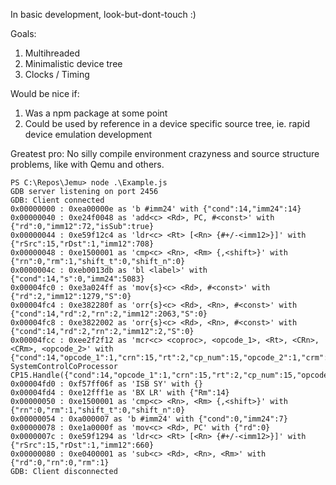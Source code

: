 In basic development, look-but-dont-touch :)

Goals:
 1. Multihreaded
 2. Minimalistic device tree
 3. Clocks / Timing

Would be nice if:
 1. Was a  npm package at some point
 2. Could be used by reference in a device specific source tree, ie. rapid device emulation development

 Greatest pro: No silly compile environment crazyness and source structure problems, like with Qemu and others.

```
PS C:\Repos\Jemu> node .\Example.js
GDB server listening on port 2456
GDB: Client connected
0x00000000 : 0xea00000e as 'b #imm24' with {"cond":14,"imm24":14}
0x00000040 : 0xe24f0048 as 'add<c> <Rd>, PC, #<const>' with {"rd":0,"imm12":72,"isSub":true}
0x00000044 : 0xe59f12c4 as 'ldr<c> <Rt> [<Rn> {#+/-<imm12>}]' with {"rSrc":15,"rDst":1,"imm12":708}
0x00000048 : 0xe1500001 as 'cmp<c> <Rn>, <Rm> {,<shift>}' with {"rn":0,"rm":1,"shift_t":0,"shift_n":0}
0x0000004c : 0xeb0013db as 'bl <label>' with {"cond":14,"s":0,"imm24":5083}
0x00004fc0 : 0xe3a024ff as 'mov{s}<c> <Rd>, #<const>' with {"rd":2,"imm12":1279,"S":0}
0x00004fc4 : 0xe382280f as 'orr{s}<c> <Rd>, <Rn>, #<const>' with {"cond":14,"rd":2,"rn":2,"imm12":2063,"S":0}
0x00004fc8 : 0xe3822002 as 'orr{s}<c> <Rd>, <Rn>, #<const>' with {"cond":14,"rd":2,"rn":2,"imm12":2,"S":0}
0x00004fcc : 0xee2f2f12 as 'mcr<c> <coproc>, <opcode_1>, <Rt>, <CRn>, <CRm>, <opcode_2>' with {"cond":14,"opcode_1":1,"crn":15,"rt":2,"cp_num":15,"opcode_2":1,"crm":2}
SystemControlCoProcessor CP15.Handle({"cond":14,"opcode_1":1,"crn":15,"rt":2,"cp_num":15,"opcode_2":1,"crm":2})
0x00004fd0 : 0xf57ff06f as 'ISB SY' with {}
0x00004fd4 : 0xe12fff1e as 'BX LR' with {"Rm":14}
0x00000050 : 0xe1500001 as 'cmp<c> <Rn>, <Rm> {,<shift>}' with {"rn":0,"rm":1,"shift_t":0,"shift_n":0}
0x00000054 : 0xa000007 as 'b #imm24' with {"cond":0,"imm24":7}
0x00000078 : 0xe1a0000f as 'mov<c> <Rd>, PC' with {"rd":0}
0x0000007c : 0xe59f1294 as 'ldr<c> <Rt> [<Rn> {#+/-<imm12>}]' with {"rSrc":15,"rDst":1,"imm12":660}
0x00000080 : 0xe0400001 as 'sub<c> <Rd>, <Rn>, <Rm>' with {"rd":0,"rn":0,"rm":1}
GDB: Client disconnected
```



